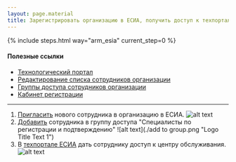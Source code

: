 ```yaml
---
layout: page.material
title: Зарегистрировать организацию в ЕСИА, получить доступ к техпорталу.
---
```

{% include steps.html way="arm_esia" current_step=0 %}

#### Полезные ссылки
* [Технологический портал](https://esia.gosuslugi.ru/console/tech)
* [Редактирование списка сотрудников организации](https://esia.gosuslugi.ru/profile/org/emps.xhtml)
* [Группы доступа сотрудников организации](https://esia.gosuslugi.ru/profile/org/perms_grp.xhtml)
* [Кабинет регистрации](https://esia.gosuslugi.ru/ra)

___

1. [Пригласить](https://esia.gosuslugi.ru/profile/org/emps.xhtml) нового сотрудника в организацию в ЕСИА.
![alt text](./invite.png "Logo Title Text 1")
2. [Добавить](https://esia.gosuslugi.ru/profile/org/1060220967/perms_grp) сотрудника в группу доступа "Специалисты по регистрации и подтверждению"
![alt text](./add to group.png "Logo Title Text 1")
3. В [техпортале ЕСИА](https://esia.gosuslugi.ru/console/tech) дать сотруднику доступ к центру обслуживания.
![alt text](./1.png "Logo Title Text 1")